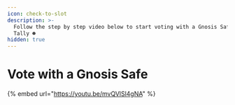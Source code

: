 ```yaml
---
icon: check-to-slot
description: >-
  Follow the step by step video below to start voting with a Gnosis Safe on
  Tally ☻
hidden: true
---
```


# Vote with a Gnosis Safe

{% embed url="https://youtu.be/mvQVlSl4gNA" %}
